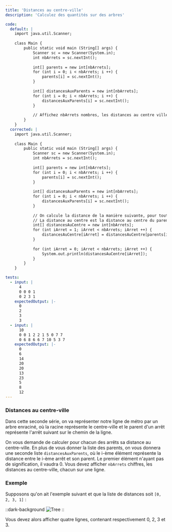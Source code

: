 ```yaml
---
title: 'Distances au centre-ville'
description: 'Calculez des quantités sur des arbres'

code:
  default: |
    import java.util.Scanner;
    
    class Main { 
        public static void main (String[] args) {
            Scanner sc = new Scanner(System.in);
            int nbArrets = sc.nextInt();
    
            int[] parents = new int[nbArrets];
            for (int i = 0; i < nbArrets; i ++) {
                parents[i] = sc.nextInt();
            }
            
            int[] distancesAuxParents = new int[nbArrets];
            for (int i = 0; i < nbArrets; i ++) {
                distancesAuxParents[i] = sc.nextInt();
            }
            
            // Affichez nbArrets nombres, les distances au centre ville.
        }
    }
  corrected: |
    import java.util.Scanner;
    
    class Main { 
        public static void main (String[] args) {
            Scanner sc = new Scanner(System.in);
            int nbArrets = sc.nextInt();
    
            int[] parents = new int[nbArrets];
            for (int i = 0; i < nbArrets; i ++) {
                parents[i] = sc.nextInt();
            }
            
            int[] distancesAuxParents = new int[nbArrets];
            for (int i = 0; i < nbArrets; i ++) {
                distancesAuxParents[i] = sc.nextInt();
            }
            
            // On calcule la distance de la manière suivante, pour tout noeud possédant un parent,
            // La distance au centre est la distance au centre du parent plus la distance au parent
            int[] distancesAuCentre = new int[nbArrets];
            for (int iArret = 1; iArret < nbArrets; iArret ++) {
                distancesAuCentre[iArret] = distancesAuCentre[parents[iArret]] + distancesAuxParents[iArret];
            }
    
            for (int iArret = 0; iArret < nbArrets; iArret ++) {
                System.out.println(distancesAuCentre[iArret]);
            }
        }
    }

tests:
  - input: |
      4
      0 0 0 1
      0 2 3 1
    expectedOutput: |-
      0
      2
      3
      3
  - input: |
      10
      0 0 1 2 2 1 5 0 7 7
      0 6 8 6 6 7 10 5 3 7
    expectedOutput: |-
      0
      6
      14
      20
      20
      13
      23
      5
      8
      12
---
```


### Distances au centre-ville

Dans cette seconde série, on va représenter notre ligne de métro par un arbre enraciné, où la racine représente le centre-ville et le parent d'un arrêt représente l'arrêt suivant sur le chemin de la ligne.

On vous demande de calculer pour chacun des arrêts sa distance au centre-ville. En plus de vous donner la liste des parents, on vous donnera une seconde liste `distancesAuxParents`, où le i-ème élément représente la distance entre le i-ème arrêt et son parent. Le premier élément n'ayant pas de signification, il vaudra 0. Vous devez afficher `nbArrets` chiffres, les distances au centre-ville, chacun sur une ligne.

### Exemple

Supposons qu'on ait l'exemple suivant et que la liste de distances soit `[0, 2, 3, 1]` :

::dark-background
![Tree](/polympiads/tree-metro-polympiads.png)
::

Vous devez alors afficher quatre lignes, contenant respectivement 0, 2, 3 et 3. 
